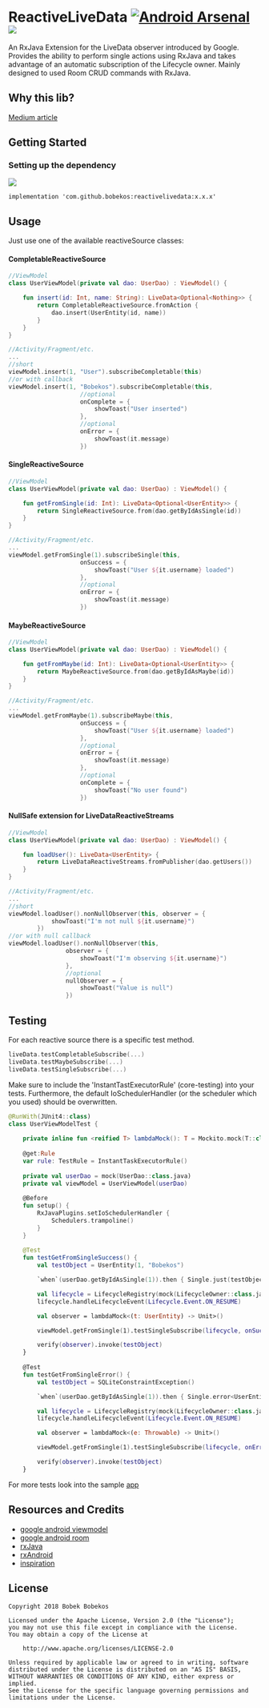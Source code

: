 # ReactiveLiveData [![Android Arsenal](https://img.shields.io/badge/Android%20Arsenal-ReactiveLiveData-green.svg?style=flat )]( https://android-arsenal.com/details/1/7052 ) [![](https://img.shields.io/badge/minSdk-16-brightgreen.svg)](https://github.com/bobekos/ReactiveLiveData)

An RxJava Extension for the LiveData observer introduced by Google. Provides the ability to perform single actions using RxJava and takes advantage of an automatic subscription of the Lifecycle owner. Mainly designed to used Room CRUD commands with RxJava.

## Why this lib?

[Medium article](https://medium.com/@bobek.bobekos/android-room-livedata-and-rxjava-c6aa0aac9b2c)

## Getting Started

### Setting up the dependency

[![](https://api.bintray.com/packages/bobekos/maven/ReactiveLiveData/images/download.svg)](https://bintray.com/bobekos/maven/ReactiveLiveData/_latestVersio)
```
implementation 'com.github.bobekos:reactivelivedata:x.x.x'
```

## Usage

Just use one of the available reactiveSource classes:

#### CompletableReactiveSource

```kotlin
//ViewModel
class UserViewModel(private val dao: UserDao) : ViewModel() {

    fun insert(id: Int, name: String): LiveData<Optional<Nothing>> {
        return CompletableReactiveSource.fromAction {
            dao.insert(UserEntity(id, name))
        }
    }
}

//Activity/Fragment/etc.
...
//short
viewModel.insert(1, "User").subscribeCompletable(this)
//or with callback
viewModel.insert(1, "Bobekos").subscribeCompletable(this,
                    //optional
                    onComplete = {
                        showToast("User inserted")
                    },
                    //optional
                    onError = {
                        showToast(it.message)
                    })
```

#### SingleReactiveSource

```kotlin
//ViewModel
class UserViewModel(private val dao: UserDao) : ViewModel() {

    fun getFromSingle(id: Int): LiveData<Optional<UserEntity>> {
        return SingleReactiveSource.from(dao.getByIdAsSingle(id))
    }
}

//Activity/Fragment/etc.
...
viewModel.getFromSingle(1).subscribeSingle(this,
                    onSuccess = {
                        showToast("User ${it.username} loaded")
                    },
                    //optional
                    onError = {
                        showToast(it.message)
                    })
```

#### MaybeReactiveSource

```kotlin
//ViewModel
class UserViewModel(private val dao: UserDao) : ViewModel() {

    fun getFromMaybe(id: Int): LiveData<Optional<UserEntity>> {
        return MaybeReactiveSource.from(dao.getByIdAsMaybe(id))
    }
}

//Activity/Fragment/etc.
...
viewModel.getFromMaybe(1).subscribeMaybe(this,
                    onSuccess = {
                        showToast("User ${it.username} loaded")
                    },
                    //optional
                    onError = {
                        showToast(it.message)
                    },
                    //optional
                    onComplete = {
                        showToast("No user found")
                    })
```

#### NullSafe extension for LiveDataReactiveStreams

```kotlin
//ViewModel
class UserViewModel(private val dao: UserDao) : ViewModel() {

    fun loadUser(): LiveData<UserEntity> {
        return LiveDataReactiveStreams.fromPublisher(dao.getUsers())
    }
}

//Activity/Fragment/etc.
...
//short
viewModel.loadUser().nonNullObserver(this, observer = {
            showToast("I'm not null ${it.username}")
        })
//or with null callback
viewModel.loadUser().nonNullObserver(this,
                observer = {
                    showToast("I'm observing ${it.username}")
                },
                //optional
                nullObserver = {
                    showToast("Value is null")
                })
```

## Testing

For each reactive source there is a specific test method.
```kotlin
liveData.testCompletableSubscribe(...)
liveData.testMaybeSubscribe(...)
liveData.testSingleSubscribe(...)
```

Make sure to include the 'InstantTastExecutorRule' (core-testing) into your tests. Furthermore, the default IoSchedulerHandler (or the scheduler which you used) should be overwritten.

```kotlin
@RunWith(JUnit4::class)
class UserViewModelTest {
    
    private inline fun <reified T> lambdaMock(): T = Mockito.mock(T::class.java)
    
    @get:Rule
    var rule: TestRule = InstantTaskExecutorRule()
    
    private val userDao = mock(UserDao::class.java)
    private val viewModel = UserViewModel(userDao)
    
    @Before
    fun setup() {
        RxJavaPlugins.setIoSchedulerHandler {
            Schedulers.trampoline()
        }
    }
    
    @Test
    fun testGetFromSingleSuccess() {
        val testObject = UserEntity(1, "Bobekos")

        `when`(userDao.getByIdAsSingle(1)).then { Single.just(testObject) }

        val lifecycle = LifecycleRegistry(mock(LifecycleOwner::class.java))
        lifecycle.handleLifecycleEvent(Lifecycle.Event.ON_RESUME)

        val observer = lambdaMock<(t: UserEntity) -> Unit>()

        viewModel.getFromSingle(1).testSingleSubscribe(lifecycle, onSuccess = observer)

        verify(observer).invoke(testObject)
    }
    
    @Test
    fun testGetFromSingleError() {
        val testObject = SQLiteConstraintException()

        `when`(userDao.getByIdAsSingle(1)).then { Single.error<UserEntity>(testObject) }

        val lifecycle = LifecycleRegistry(mock(LifecycleOwner::class.java))
        lifecycle.handleLifecycleEvent(Lifecycle.Event.ON_RESUME)

        val observer = lambdaMock<(e: Throwable) -> Unit>()

        viewModel.getFromSingle(1).testSingleSubscribe(lifecycle, onError = observer)

        verify(observer).invoke(testObject)
    }
```

For more tests look into the sample [app](https://github.com/bobekos/ReactiveLiveData/blob/master/app/src/test/java/com/github/bobekos/rxviewmodelexample/viewmodel/UserViewModelTest.kt)

## Resources and Credits

* [google android viewmodel](https://developer.android.com/topic/libraries/architecture/viewmodel)
* [google android room](https://developer.android.com/topic/libraries/architecture/room)
* [rxJava](https://github.com/ReactiveX/RxJava)
* [rxAndroid](https://github.com/ReactiveX/RxAndroid)
* [inspiration](https://medium.com/google-developers/room-rxjava-acb0cd4f3757)

## License

    Copyright 2018 Bobek Bobekos

    Licensed under the Apache License, Version 2.0 (the "License"); 
    you may not use this file except in compliance with the License. 
    You may obtain a copy of the License at

        http://www.apache.org/licenses/LICENSE-2.0
   
    Unless required by applicable law or agreed to in writing, software
    distributed under the License is distributed on an "AS IS" BASIS,
    WITHOUT WARRANTIES OR CONDITIONS OF ANY KIND, either express or implied.
    See the License for the specific language governing permissions and 
    limitations under the License.
